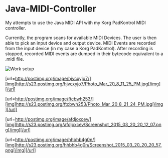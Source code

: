 # Java-MIDI-Controller
My attempts to use the Java MIDI API with my Korg PadKontrol MIDI controller.

Currently, the program scans for available MIDI Devices. The user is then able to pick an input device and output device. MIDI Events are recorded from the input device (in my case a Korg PadKontrol). After recording is stopped, recorded MIDI events are dumped in their bytecode equivalent to a .midi file.

![Work setup](http://s23.postimg.org/hjvcxyjo7/Photo_Mar_20_8_11_25_PM.jpg)

[url=http://postimg.org/image/hjvcxyjo7/][img]http://s23.postimg.org/hjvcxyjo7/Photo_Mar_20_8_11_25_PM.jpg[/img][/url]

[url=http://postimg.org/image/ftcbwh253/][img]http://s23.postimg.org/ftcbwh253/Photo_Mar_20_8_21_24_PM.jpg[/img][/url]

[url=http://postimg.org/image/afdjoxcev/][img]http://s23.postimg.org/afdjoxcev/Screenshot_2015_03_20_20_12_07.png[/img][/url]

[url=http://postimg.org/image/hhbhb4g0n/][img]http://s23.postimg.org/hhbhb4g0n/Screenshot_2015_03_20_20_20_57.png[/img][/url]
